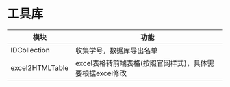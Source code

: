 # 工具库


| 模块            | 功能                                                     |
| --------------- | -------------------------------------------------------- |
| IDCollection    | 收集学号，数据库导出名单                                 |
| excel2HTMLTable | excel表格转前端表格(按照官网样式)，具体需要根据excel修改 |


